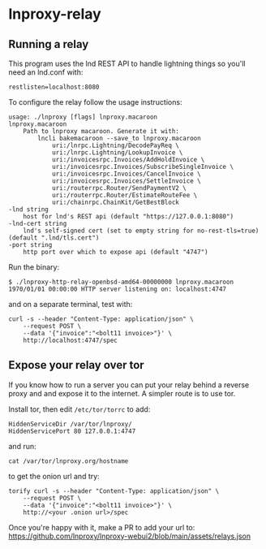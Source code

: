 # lnproxy-relay

## Running a relay

This program uses the lnd REST API to handle lightning things so you'll need an lnd.conf with:

	restlisten=localhost:8080

To configure the relay follow the usage instructions:

	usage: ./lnproxy [flags] lnproxy.macaroon
	lnproxy.macaroon
		Path to lnproxy macaroon. Generate it with:
			lncli bakemacaroon --save_to lnproxy.macaroon 
   				uri:/lnrpc.Lightning/DecodePayReq \
   				uri:/lnrpc.Lightning/LookupInvoice \
   				uri:/invoicesrpc.Invoices/AddHoldInvoice \
   				uri:/invoicesrpc.Invoices/SubscribeSingleInvoice \
   				uri:/invoicesrpc.Invoices/CancelInvoice \
   				uri:/invoicesrpc.Invoices/SettleInvoice \
   				uri:/routerrpc.Router/SendPaymentV2 \
   				uri:/routerrpc.Router/EstimateRouteFee \
   				uri:/chainrpc.ChainKit/GetBestBlock
	-lnd string
		host for lnd's REST api (default "https://127.0.0.1:8080")
  	-lnd-cert string
   		lnd's self-signed cert (set to empty string for no-rest-tls=true) (default ".lnd/tls.cert")
	-port string
 		http port over which to expose api (default "4747")

Run the binary:

	$ ./lnproxy-http-relay-openbsd-amd64-00000000 lnproxy.macaroon
	1970/01/01 00:00:00 HTTP server listening on: localhost:4747

and on a separate terminal, test with:

	curl -s --header "Content-Type: application/json" \
		--request POST \
  		--data '{"invoice":"<bolt11 invoice>"}' \
   		http://localhost:4747/spec

## Expose your relay over tor

If you know how to run a server you can put your relay behind a reverse proxy and and expose it to the internet.
A simpler route is to use tor.

Install tor, then edit `/etc/tor/torrc` to add:

	HiddenServiceDir /var/tor/lnproxy/
	HiddenServicePort 80 127.0.0.1:4747

and run:

	cat /var/tor/lnproxy.org/hostname

 to get the onion url and try:

	torify curl -s --header "Content-Type: application/json" \
		--request POST \
  		--data '{"invoice":"<bolt11 invoice>"}' \
		http://<your .onion url>/spec

 Once you're happy with it, make a PR to add your url to: https://github.com/lnproxy/lnproxy-webui2/blob/main/assets/relays.json
 
